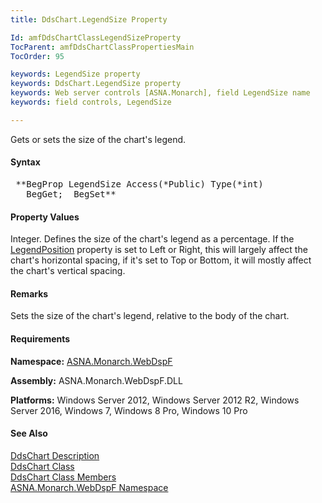 ```yaml
---
title: DdsChart.LegendSize Property

Id: amfDdsChartClassLegendSizeProperty
TocParent: amfDdsChartClassPropertiesMain
TocOrder: 95

keywords: LegendSize property
keywords: DdsChart.LegendSize property
keywords: Web server controls [ASNA.Monarch], field LegendSize name
keywords: field controls, LegendSize

---
```


Gets or sets the size of the chart's legend.

#### Syntax
<pre class="prettyprint"> **BegProp LegendSize Access(*Public) Type(*int)
   BegGet;  BegSet** </pre>

#### Property Values
Integer. Defines the size of the chart's legend as a percentage. If the [LegendPosition](amfDdsChartClassLegendPositionPoperty.html) property is set to Left or Right, this will largely affect the chart's horizontal spacing, if it's set to Top or Bottom, it will mostly affect the chart's vertical spacing.

#### Remarks
Sets the size of the chart's legend, relative to the body of the chart.

#### Requirements
**Namespace:** [ASNA.Monarch.WebDspF](amfWebDspFNamespace.html)

**Assembly:** ASNA.Monarch.WebDspF.DLL

**Platforms:** Windows Server 2012, Windows Server 2012 R2, Windows Server 2016, Windows 7, Windows 8 Pro, Windows 10 Pro

#### See Also
[DdsChart Description](amfUnderstandingCharts.html)<br /> [ DdsChart Class](amfDdsChartClass.html) <br /> [ DdsChart Class Members](amfDdsChartClassMembers.html) <br /> [ ASNA.Monarch.WebDspF Namespace](amfWebDspFNamespace.html) 
